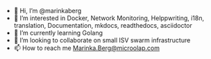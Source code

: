 - 👋 Hi, I’m @marinkaberg
- 👀 I’m interested in Docker, Network Monitoring, Helppwriting, i18n, translation, Documentation, mkdocs, readthedocs, asciidoctor
- 🌱 I’m currently learning Golang
- 💞️ I’m looking to collaborate on small ISV swarm infrastructure
- 📫 How to reach me Marinka.Berg@microolap.com

<!---
marinkaberg/marinkaberg is a ✨ special ✨ repository because its `README.md` (this file) appears on your GitHub profile.
You can click the Preview link to take a look at your changes.
--->

